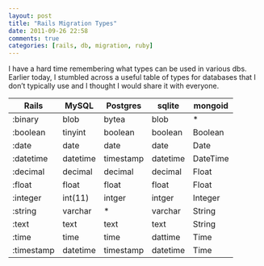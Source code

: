 ```yaml
---
layout: post
title: "Rails Migration Types"
date: 2011-09-26 22:58
comments: true
categories: [rails, db, migration, ruby]
---
```


I have a hard time remembering what types can be used in various dbs.
Earlier today, I stumbled across a useful table of types for databases
that I don’t typically use and I thought I would share it with everyone.


 Rails      | MySQL   | Postgres  | sqlite   | mongoid
-------     |-------  |---------- |----------|---------
:binary     | blob    | bytea     | blob     | *
:boolean    | tinyint | boolean   | boolean  | Boolean
:date       | date    | date      | date     | Date
:datetime   | datetime| timestamp | datetime | DateTime
:decimal    | decimal | decimal   | decimal  | Float
:float      | float   | float     | float    | Float
:integer    | int(11) | intger    | intger   | Integer
:string     | varchar | *         | varchar  | String
:text       | text    | text      | text     | String
:time       | time    | time      | dattime  | Time
:timestamp  |datetime | timestamp | datetime | Time

